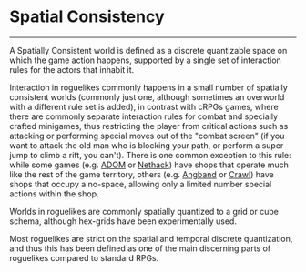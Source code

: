 # Spatial Consistency

---

A Spatially Consistent world is defined as a discrete quantizable space on which the game action happens, supported by a single set of interaction rules for the actors that inhabit it.  

Interaction in roguelikes commonly happens in a small number of spatially consistent worlds (commonly just one, although sometimes an overworld with a different rule set is added), in contrast with cRPGs games, where there are commonly separate interaction rules for combat and specially crafted minigames, thus restricting the player from critical actions such as attacking or performing special moves out of the "combat screen" (if you want to attack the old man who is blocking your path, or perform a super jump to climb a rift, you can't). There is one common exception to this rule: while some games (e.g. [ADOM](adom.md) or [Nethack](nethack.md)) have shops that operate much like the rest of the game territory, others (e.g. [Angband](angband.md) or [Crawl](linleys_dungeon_crawl.md)) have shops that occupy a no-space, allowing only a limited number special actions within the shop.  

Worlds in roguelikes are commonly spatially quantized to a grid or cube schema, although hex-grids have been experimentally used.  

Most roguelikes are strict on the spatial and temporal discrete quantization, and thus this has been defined as one of the main discerning parts of roguelikes compared to standard RPGs.
